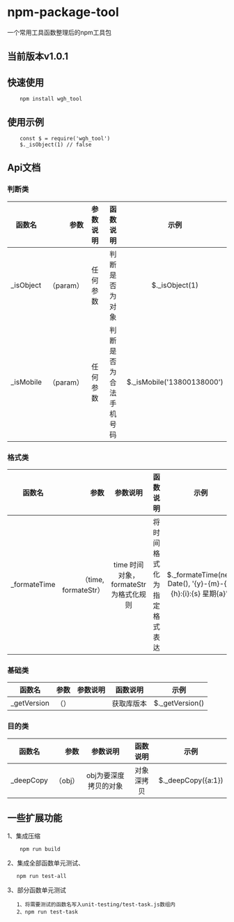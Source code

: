 # npm-package-tool
一个常用工具函数整理后的npm工具包


## 当前版本v1.0.1


## 快速使用
```
    npm install wgh_tool
```

## 使用示例
```
    const $ = require('wgh_tool')
    $._isObject(1) // false
```

## Api文档

### 判断类
|函数名| 参数 | 参数说明 | 函数说明|示例|
| --------   | -----:   | :----: |:----: |:----: |
|_isObject | （param） | 任何参数 | 判断是否为对象|$._isObject(1)|
|_isMobile | （param） | 任何参数 | 判断是否为合法手机号码|$._isMobile('13800138000')|


### 格式类
|函数名| 参数 | 参数说明 | 函数说明| 示例|
| --------   | -----:   | :----: |:----: |:----: |
|_formateTime | （time, formateStr） | time 时间对象， formateStr为格式化规则| 将时间格式化为指定格式表达|$._formateTime(new Date(), '{y}-{m}-{d} {h}:{i}:{s} 星期{a}')|

### 基础类
|函数名| 参数 | 参数说明 | 函数说明| 示例|
| --------   | -----:   | :----: |:----: |:----: |
|_getVersion | （） | | 获取库版本|$._getVersion()|

### 目的类
|函数名| 参数 | 参数说明 | 函数说明| 示例|
| --------   | -----:   | :----: |:----: |:----: |
|_deepCopy | （obj） | obj为要深度拷贝的对象| 对象深拷贝|$._deepCopy({a:1})|



##  一些扩展功能
1、集成压缩
``` 
    npm run build
```
2、集成全部函数单元测试、
```  
   npm run test-all    
```
    
3、部分函数单元测试
    
 ```
    1、将需要测试的函数名写入unit-testing/test-task.js数组内
    2、npm run test-task
```
